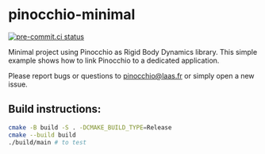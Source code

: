 # pinocchio-minimal

[![pre-commit.ci status](https://results.pre-commit.ci/badge/github/stack-of-tasks/pinocchio-minimal/master.svg)](https://results.pre-commit.ci/latest/github/stack-of-tasks/pinocchio-minimal/master)

Minimal project using Pinocchio as Rigid Body Dynamics library.
This simple example shows how to link Pinocchio to a dedicated application.

Please report bugs or questions to <pinocchio@laas.fr> or simply open a new issue.

## Build instructions:
```sh
cmake -B build -S . -DCMAKE_BUILD_TYPE=Release
cmake --build build
./build/main # to test
```
